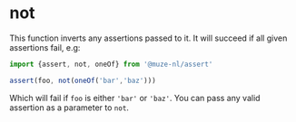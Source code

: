 # not

This function inverts any assertions passed to it. It will succeed if all given assertions fail, e.g:

```javascript
import {assert, not, oneOf} from '@muze-nl/assert'

assert(foo, not(oneOf('bar','baz')))
```

Which will fail if `foo` is either `'bar'` or `'baz'`. You can pass any valid assertion as a parameter to `not`.